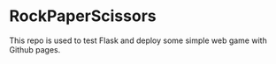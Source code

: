 # RockPaperScissors

This repo is used to test Flask and deploy some simple web game with Github pages.
